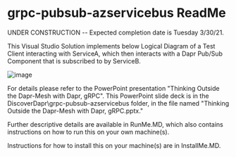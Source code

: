 # grpc-pubsub-azservicebus ReadMe
UNDER CONSTRUCTION -- Expected completion date is Tuesday 3/30/21.

This Visual Studio Solution implements below Logical Diagram of a Test Client interacting with ServiceA, which then interacts with a Dapr Pub/Sub Component that is subscribed to by ServiceB.

![image](https://user-images.githubusercontent.com/6517661/112757297-2e175400-8fb7-11eb-8db3-264ad2d867e7.png)

For details please refer to the PowerPoint presentation "Thinking Outside the Dapr-Mesh with Dapr, gRPC".  This PowerPoint slide deck is in the DiscoverDapr\grpc-pubsub-azservicebus folder, in the file named "Thinking Outside the Dapr-Mesh with Dapr, gRPC.pptx." 

Further descriptive details are available in RunMe.MD, which also contains instructions on how to run this on your own machine(s).  

Instructions for how to install this on your machine(s) are in InstallMe.MD.
